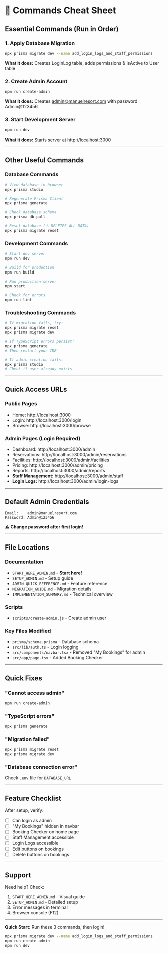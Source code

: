 # 🚀 Commands Cheat Sheet

## Essential Commands (Run in Order)

### 1. Apply Database Migration
```bash
npx prisma migrate dev --name add_login_logs_and_staff_permissions
```
**What it does:** Creates LoginLog table, adds permissions & isActive to User table

### 2. Create Admin Account
```bash
npm run create-admin
```
**What it does:** Creates admin@manuelresort.com with password Admin@123456

### 3. Start Development Server
```bash
npm run dev
```
**What it does:** Starts server at http://localhost:3000

---

## Other Useful Commands

### Database Commands
```bash
# View database in browser
npx prisma studio

# Regenerate Prisma Client
npx prisma generate

# Check database schema
npx prisma db pull

# Reset database (⚠️ DELETES ALL DATA)
npx prisma migrate reset
```

### Development Commands
```bash
# Start dev server
npm run dev

# Build for production
npm run build

# Run production server
npm start

# Check for errors
npm run lint
```

### Troubleshooting Commands
```bash
# If migration fails, try:
npx prisma migrate reset
npx prisma migrate dev

# If TypeScript errors persist:
npx prisma generate
# Then restart your IDE

# If admin creation fails:
npx prisma studio
# Check if user already exists
```

---

## Quick Access URLs

### Public Pages
- Home: http://localhost:3000
- Login: http://localhost:3000/login
- Browse: http://localhost:3000/browse

### Admin Pages (Login Required)
- Dashboard: http://localhost:3000/admin
- Reservations: http://localhost:3000/admin/reservations
- Facilities: http://localhost:3000/admin/facilities
- Pricing: http://localhost:3000/admin/pricing
- Reports: http://localhost:3000/admin/reports
- **Staff Management:** http://localhost:3000/admin/staff
- **Login Logs:** http://localhost:3000/admin/login-logs

---

## Default Admin Credentials

```
Email:    admin@manuelresort.com
Password: Admin@123456
```

**⚠️ Change password after first login!**

---

## File Locations

### Documentation
- `START_HERE_ADMIN.md` - **Start here!**
- `SETUP_ADMIN.md` - Setup guide
- `ADMIN_QUICK_REFERENCE.md` - Feature reference
- `MIGRATION_GUIDE.md` - Migration details
- `IMPLEMENTATION_SUMMARY.md` - Technical overview

### Scripts
- `scripts/create-admin.js` - Create admin user

### Key Files Modified
- `prisma/schema.prisma` - Database schema
- `src/lib/auth.ts` - Login logging
- `src/components/navbar.tsx` - Removed "My Bookings" for admin
- `src/app/page.tsx` - Added Booking Checker

---

## Quick Fixes

### "Cannot access admin"
```bash
npm run create-admin
```

### "TypeScript errors"
```bash
npx prisma generate
```

### "Migration failed"
```bash
npx prisma migrate reset
npx prisma migrate dev
```

### "Database connection error"
Check `.env` file for `DATABASE_URL`

---

## Feature Checklist

After setup, verify:
- [ ] Can login as admin
- [ ] "My Bookings" hidden in navbar
- [ ] Booking Checker on home page
- [ ] Staff Management accessible
- [ ] Login Logs accessible
- [ ] Edit buttons on bookings
- [ ] Delete buttons on bookings

---

## Support

Need help? Check:
1. `START_HERE_ADMIN.md` - Visual guide
2. `SETUP_ADMIN.md` - Detailed setup
3. Error messages in terminal
4. Browser console (F12)

---

**Quick Start:** Run these 3 commands, then login!
```bash
npx prisma migrate dev --name add_login_logs_and_staff_permissions
npm run create-admin
npm run dev
```
